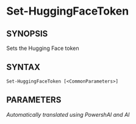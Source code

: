 ﻿---
external help file: powershai-help.xml
schema: 2.0.0
powershai: true
---

# Set-HuggingFaceToken

## SYNOPSIS <!--!= @#Synop !-->
Sets the Hugging Face token

## SYNTAX <!--!= @#Syntax !-->

```
Set-HuggingFaceToken [<CommonParameters>]
```

## PARAMETERS <!--!= @#Params !-->




<!--PowershaiAiDocBlockStart-->
_Automatically translated using PowershAI and AI_
<!--PowershaiAiDocBlockEnd-->
